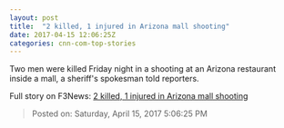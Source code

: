 ```yaml
---
layout: post
title:  "2 killed, 1 injured in Arizona mall shooting"
date: 2017-04-15 12:06:25Z
categories: cnn-com-top-stories
---
```


Two men were killed Friday night in a shooting at an Arizona restaurant inside a mall, a sheriff's spokesman told reporters.


Full story on F3News: [2 killed, 1 injured in Arizona mall shooting](http://www.f3nws.com/n/FPeuSC)

> Posted on: Saturday, April 15, 2017 5:06:25 PM
